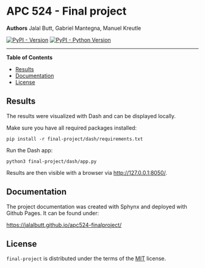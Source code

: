 # APC 524 - Final project

**Authors**
Jalal Butt, Gabriel Mantegna, Manuel Kreutle

[![PyPI - Version](https://img.shields.io/pypi/v/final-project.svg)](https://pypi.org/project/final-project)
[![PyPI - Python Version](https://img.shields.io/pypi/pyversions/final-project.svg)](https://pypi.org/project/final-project)

-----

**Table of Contents**

- [Results](#results)
- [Documentation](#documentation)
- [License](#license)

## Results

The results were visualized with Dash and can be displayed locally.

Make sure you have all required packages installed:

`pip install -r final-project/dash/requirements.txt`

Run the Dash app:

`python3 final-project/dash/app.py`

Results are then visible with a browser via http://127.0.0.1:8050/.

## Documentation

The project documentation was created with Sphynx and deployed with Github Pages. It can be found under:

https://jalalbutt.github.io/apc524-finalproject/

## License

`final-project` is distributed under the terms of the [MIT](https://spdx.org/licenses/MIT.html) license.
